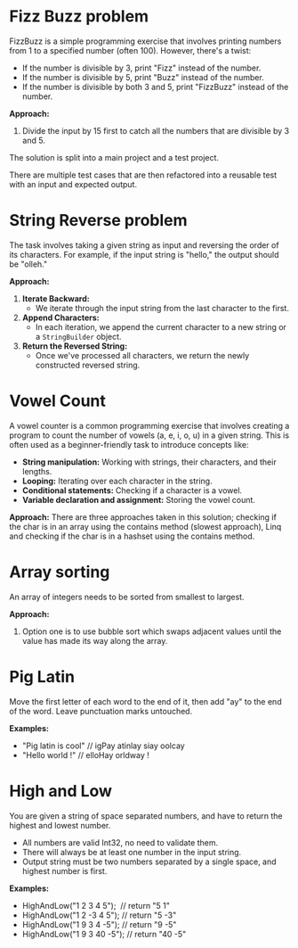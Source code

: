 # Fizz Buzz problem

FizzBuzz is a simple programming exercise that involves printing numbers from 1 to a specified number (often 100). However, there's a twist: 

- If the number is divisible by 3, print "Fizz" instead of the number. 
- If the number is divisible by 5, print "Buzz" instead of the number. 
- If the number is divisible by both 3 and 5, print "FizzBuzz" instead of the number.

**Approach:**
1. Divide the input by 15 first to catch all the numbers that are divisible by 3 and 5.

The solution is split into a main project and a test project.

There are multiple test cases that are then refactored into a reusable test with an input and expected output.

# String Reverse problem
The task involves taking a given string as input and reversing the order of its characters. For example, if the input string is "hello," the output should be "olleh."

**Approach:**
1. **Iterate Backward:**
    - We iterate through the input string from the last character to the first.
2. **Append Characters:**
    - In each iteration, we append the current character to a new string or a `StringBuilder` object.
3. **Return the Reversed String:**
    - Once we've processed all characters, we return the newly constructed reversed string.

# Vowel Count
A vowel counter is a common programming exercise that involves creating a program to count the number of vowels (a, e, i, o, u) in a given string. This is often used as a beginner-friendly task to introduce concepts like:

- **String manipulation:** Working with strings, their characters, and their lengths.
- **Looping:** Iterating over each character in the string.
- **Conditional statements:** Checking if a character is a vowel.
- **Variable declaration and assignment:** Storing the vowel count.

**Approach:**
There are three approaches taken in this solution; checking if the char is in an array using the contains method (slowest approach), Linq and checking if the char is in a hashset using the contains method. 

# Array sorting
An array of integers needs to be sorted from smallest to largest. 

**Approach:**
1. Option one is to use bubble sort which swaps adjacent values until the value has made its way along the array. 

# Pig Latin
Move the first letter of each word to the end of it, then add "ay" to the end of the word. Leave punctuation marks untouched.

**Examples:**
- "Pig latin is cool" // igPay atinlay siay oolcay
- "Hello world !" // elloHay orldway !

# High and Low 
You are given a string of space separated numbers, and have to return the highest and lowest number.

- All numbers are valid Int32, no need to validate them.
- There will always be at least one number in the input string.
- Output string must be two numbers separated by a single space, and highest number is first.

**Examples:**


- HighAndLow("1 2 3 4 5");  // return "5 1"
- HighAndLow("1 2 -3 4 5"); // return "5 -3"
- HighAndLow("1 9 3 4 -5"); // return "9 -5"
- HighAndLow("1 9 3 40 -5"); // return "40 -5"
